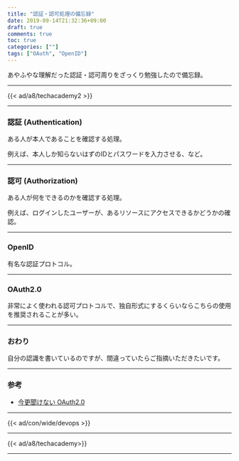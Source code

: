 ```yaml
---
title: "認証・認可処理の備忘録"
date: 2019-09-14T21:32:36+09:00
draft: true
comments: true
toc: true
categories: [""]
tags: ["OAuth", "OpenID"]
---
```


あやふやな理解だった認証・認可周りをざっくり勉強したので備忘録。

<!--more-->

---

{{< ad/a8/techacademy2 >}}

---

### 認証 (Authentication)

ある人が本人であることを確認する処理。

例えば、本人しか知らないはずのIDとパスワードを入力させる、など。

---

### 認可 (Authorization)

ある人が何をできるのかを確認する処理。

例えば、ログインしたユーザーが、あるリソースにアクセスできるかどうかの確認。

---

### OpenID

有名な認証プロトコル。

---

### OAuth2.0

非常によく使われる認可プロトコルで、独自形式にするくらいならこちらの使用を推奨されることが多い。

---

### おわり

自分の認識を書いているのですが、間違っていたらご指摘いただきたいです。

---

### 参考

- [今更聞けない OAuth2.0](https://www.slideshare.net/ph1ph2sa25/oauth20-46144252)

---

{{< ad/con/wide/devops >}}

---

{{< ad/a8/techacademy>}}

---
